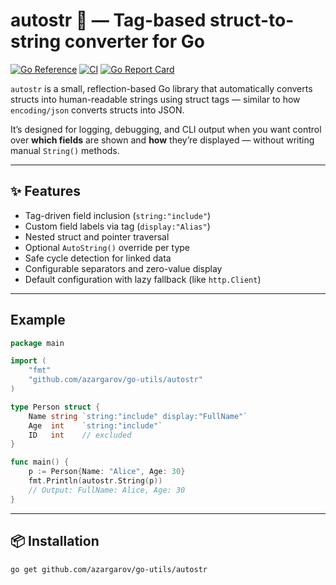 # autostr 🧩 — Tag-based struct-to-string converter for Go


[![Go Reference](https://pkg.go.dev/badge/github.com/azargarov/go-utils/autostr.svg)](https://pkg.go.dev/github.com/azargarov/go-utils/autostr)
[![CI](https://github.com/azargarov/go-utils/actions/workflows/ci.yml/badge.svg)](https://github.com/azargarov/go-utils/actions/workflows/ci.yml)
[![Go Report Card](https://goreportcard.com/badge/github.com/azargarov/go-utils/autostr)](https://goreportcard.com/report/github.com/azargarov/go-utils/autostr)


`autostr` is a small, reflection-based Go library that automatically converts structs into human-readable strings using struct tags — similar to how `encoding/json` converts structs into JSON.

It’s designed for logging, debugging, and CLI output when you want control over **which fields** are shown and **how** they’re displayed — without writing manual `String()` methods.

---

## ✨ Features

- Tag-driven field inclusion (`string:"include"`)
- Custom field labels via tag (`display:"Alias"`)
- Nested struct and pointer traversal
- Optional `AutoString()` override per type
- Safe cycle detection for linked data
- Configurable separators and zero-value display
- Default configuration with lazy fallback (like `http.Client`)

---

## Example
```go
package main

import (
    "fmt"
    "github.com/azargarov/go-utils/autostr"
)

type Person struct {
    Name string `string:"include" display:"FullName"`
    Age  int    `string:"include"`
    ID   int    // excluded
}

func main() {
    p := Person{Name: "Alice", Age: 30}
    fmt.Println(autostr.String(p))
    // Output: FullName: Alice, Age: 30
}
```
---
## 📦 Installation

```bash
go get github.com/azargarov/go-utils/autostr
```
